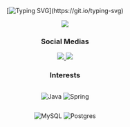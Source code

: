 <div align="center">
  
[![Typing SVG](https://readme-typing-svg.herokuapp.com?font=Fira+Code&duration=950&pause=650&color=FFB423&random=false&width=435&lines=Sup!+Im+Victor;Do+you+want+to+know+more+about+me%3F;Explore+my+profile!;Iai!+Eu+me+chamo+Victor.;Quer+saber+mais+sobre+mim%3F;Explore+meu+perfil!)](https://git.io/typing-svg)
</div>

<div align="center"">
<img src= https://github-readme-stats.vercel.app/api?username=VictorFCosta2007&show_icons=true&hide=contribs,prs&cache_seconds=86400&theme=vision-friendly-dark>
<br>

</div>

<div align="center">
    <h3>Social Medias</h3>
  <a href="https://api.whatsapp.com/send?phone=5511986445869">
    <img src="https://img.shields.io/badge/WhatsApp-25D366?style=for-the-badge&logo=whatsapp&logoColor=white">
  </a>
  <a href="">
    <img src="https://img.shields.io/badge/LinkedIn-0077B5?style=for-the-badge&logo=linkedin&logoColor=white">
  </a>
</div>

<div style="display: flex; flex-direction: column;" align="center">
  <h3>Interests</h3>
  <div style="flex: 1;">

![Java](https://img.shields.io/badge/java-%23ED8B00.svg?style=for-the-badge&logo=openjdk&logoColor=white)
![Spring](https://img.shields.io/badge/spring-%236DB33F.svg?style=for-the-badge&logo=spring&logoColor=white)
  </div>
  <div style="flex: 1;">

![MySQL](https://img.shields.io/badge/mysql-%2300f.svg?style=for-the-badge&logo=mysql&logoColor=white)
![Postgres](https://img.shields.io/badge/postgres-%23316192.svg?style=for-the-badge&logo=postgresql&logoColor=white)
  </div>
</div>
